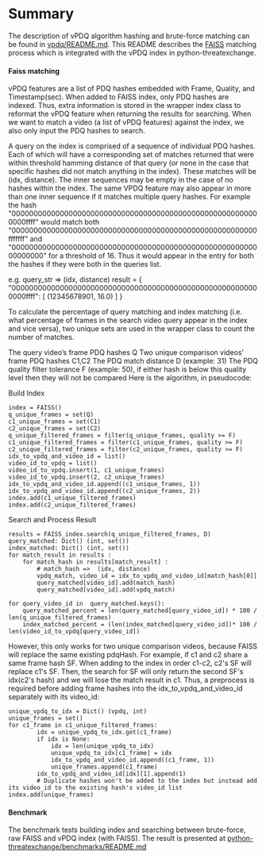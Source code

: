 # Summary
The description of vPDQ algorithm hashing and brute-force matching can be found in [vpdq/README.md](../../../../vpdq/README.md). This README describes the [FAISS](https://github.com/facebookresearch/faiss) matching process which is integrated with the vPDQ index in python-threatexchange.

#### Faiss matching
vPDQ features are a list of PDQ hashes embedded with Frame, Quality, and Timestamp(sec). When added to FAISS index, only PDQ hashes are indexed. Thus, extra information is stored in the wrapper index class to reformat the vPDQ feature when returning the results for searching. When we want to match a video (a list of vPDQ features) against the index, we also only input the PDQ hashes to search.

A query on the index is comprised of a sequence of individual PDQ hashes. Each of which will have a corresponding set of matches returned that were within threshold hamming distance of that query (or none in the case that specific hashes did not match anything in the index). These matches will be (idx, distance).
The inner sequences may be empty in the case of no hashes within the index.
The same VPDQ feature may also appear in more than one inner sequence if it matches multiple query hashes.
For example the hash "000000000000000000000000000000000000000000000000000000000000ffff" would match both
"00000000000000000000000000000000000000000000000000000000fffffff" and
"0000000000000000000000000000000000000000000000000000000000000000" for a threshold of 16. Thus it would appear in
the entry for both the hashes if they were both in the queries list.

e.g.
query_str =>  (idx, distance)
result = {
    "000000000000000000000000000000000000000000000000000000000000ffff": [
        (12345678901, 16.0)
    ]
}

To calculate the percentage of query matching and index matching (i.e. what percentage of frames in the search video query appear in the index and vice versa), two unique sets are used in the wrapper class to count the number of matches.

The query video’s frame PDQ hashes Q
Two unique comparison videos' frame PDQ hashes C1,C2
The PDQ match distance D (example: 31)
The PDQ quality filter tolerance F (example: 50), if either hash is below this quality level then they will not be compared
Here is the algorithm, in pseudocode:

Build Index
```
index = FAISS()
q_unique_frames = set(Q)
c1_unique_frames = set(C1)
c2_unique_frames = set(C2)
q_unique_filtered_frames = filter(q_unique_frames, quality >= F)
c1_unique_filtered_frames = filter(c1_unique_frames, quality >= F)
c2_unique_filtered_frames = filter(c2_unique_frames, quality >= F)
idx_to_vpdq_and_video_id = list()
video_id_to_vpdq = list()
video_id_to_vpdq.insert(1, c1_unique_frames)
video_id_to_vpdq.insert(2, c2_unique_frames)
idx_to_vpdq_and_video_id.append((c1_unique_frames, 1))
idx_to_vpdq_and_video_id.append((c2_unique_frames, 2))
index.add(c1_unique_filtered_frames)
index.add(c2_unique_filtered_frames)
```

Search and Process Result
```
results = FAISS_index.search(q_unique_filtered_frames, D)
query_matched: Dict() (int, set())
index_matched: Dict() (int, set())
for match_result in results :
    for match_hash in results[match_result] :
        # match_hash =>  (idx, distance)
        vpdq_match, video_id = idx_to_vpdq_and_video_id[match_hash[0]]
        query_matched[video_id].add(match_hash)
        query_matched[video_id].add(vpdq_match)

for query_video_id in  query_matched.keys():
    query_matched_percent = len(query_matched[query_video_id]) * 100 / len(q_unique_filtered_frames)
    index_matched_percent = (len(index_matched[query_video_id])* 100 / len(video_id_to_vpdq[query_video_id])
```

However, this only works for two unique comparison videos, because FAISS will replace the same existing pdqHash. For example, if c1 and c2 share a same frame hash SF. When adding to the index in order c1-c2, c2's SF will replace c1's SF. Then, the search for SF will only return the second SF's idx(c2's hash) and we will lose the match result in c1. Thus, a preprocess is required before adding frame hashes into the idx_to_vpdq_and_video_id separately with its video_id:
```
unique_vpdq_to_idx = Dict() (vpdq, int)
unique_frames = set()
for c1_frame in c1_unique_filtered_frames:
        idx = unique_vpdq_to_idx.get(c1_frame)
        if idx is None:
            idx = len(unique_vpdq_to_idx)
            unique_vpdq_to_idx[c1_frame] = idx
            idx_to_vpdq_and_video_id.append((c1_frame, 1))
            unique_frames.append(c1_frame)
        idx_to_vpdq_and_video_id[idx][1].append(1) 
        # Duplicate hashes won't be added to the index but instead add its video_id to the existing hash's video_id list
index.add(unique_frames)
```


#### Benchmark
The benchmark tests building index and searching between brute-force, raw FAISS and vPDQ index (with FAISS). The result is presented at [python-threatexchange/benchmarks/README.md](../../../benchmarks/README.md)